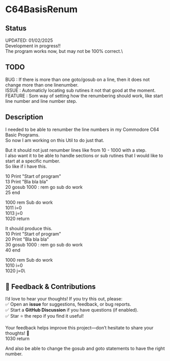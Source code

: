 # C64BasisRenum

## Status
UPDATED: 01/02/2025\
Development in progress!!\
The program works now, but may not be 100% correct.\

## TODO
BUG     : If there is more than one goto/gosub on a line, then it does not change more than one linenumber.\
ISSUE   : Automaticly locating sub rutines it not that good at the moment.\
FEATURE : Som way of setting how the renumbering should work, like start line number and line number step.

## Description
I needed to be able to renumber the line numbers in my Commodore C64 Basic Programs.\
So now I am working on this Util to do just that.

But it should not just renumber lines like from 10 - 1000 with a step.\
I also want it to be able to handle sections or sub rutines that I would like to start at a specific number.\
So like if i have this.

10 Print "Start of program"\
13 Print "Bla bla bla"\
20 gosub 1000 : rem go sub do work\
25 end

1000 rem Sub do work\
1011 i=0\
1013 j=0\
1020 return

It should produce this.\
10 Print "Start of program"\
20 Print "Bla bla bla"\
30 gosub 1000 : rem go sub do work\
40 end

1000 rem Sub do work\
1010 i=0\
1020 j=0\

## 💬 Feedback & Contributions  
I’d love to hear your thoughts! If you try this out, please:  
✅ Open an **issue** for suggestions, feedback, or bug reports.  
✅ Start a **GitHub Discussion** if you have questions (if enabled).  
✅ Star ⭐ the repo if you find it useful!  

Your feedback helps improve this project—don’t hesitate to share your thoughts! 🚀  
1030 return

And also be able to change the gosub and goto statements to have the right number.

